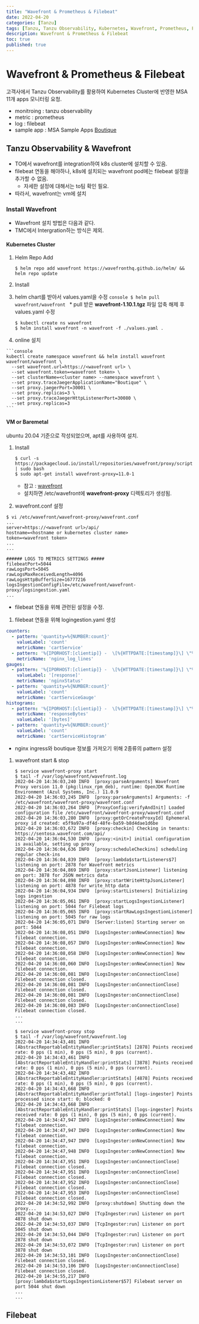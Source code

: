 ```yaml
---
title: "Wavefront & Prometheus & Filebeat"
date: 2022-04-20
categories: [Tanzu]
tags: [Tanzu, Tanzu Observability, Kubernetes, Wavefront, Prometheus, Filebeat]
description: Wavefront & Prometheus & Filebeat
toc: true
published: true
---
```


# Wavefront & Prometheus & Filebeat

고객사에서 Tanzu Observability를 활용하여 Kubernetes Cluster에 반영한 MSA 11개 apps 모니터링 요청.    

  * monitroing : tanzu observability
  * metric : prometheus
  * log : filebeat
  * sample app : MSA Sample Apps [Boutique](https://github.com/GoogleCloudPlatform/microservices-demo)

## Tanzu Observability & Wavefront

* TO에서 wavefront를 integration하여 k8s cluster에 설치할 수 있음.
* filebeat 연동을 해야하나, k8s에 설치되는 wavefront pod에는 filebeat 설정을 추가할 수 없음.
    * 자세한 설정에 대해서는 to팀 확인 필요.
* 따라서, wavefront는 vm에 설치

### Install Wavefront

* Wavefront 설치 방법은 다음과 같다.
* TMC에서 Intergration하는 방식은 제외.

#### Kubernetes Cluster

1. Helm Repo Add

    ```console
    $ helm repo add wavefront https://wavefronthq.github.io/helm/ && helm repo update
    ```
1. Install

  1. helm chart를 받아서 values.yaml을 수정
    ```console
    $ helm pull wavefront/wavefront
    ```
    * pull 받은 **wavefront-1.10.1.tgz** 파일 압축 해제 후 values.yaml 수정

        ```console
        $ kubectl create ns wavefront
        $ helm install wavefront -n wavefront -f ./values.yaml .
        ```
  1. online 설치

    ```console
    kubectl create namespace wavefront && helm install wavefront wavefront/wavefront \
      --set wavefront.url=https://<wavefront url> \
      --set wavefront.token=<wavefront token> \
      --set clusterName=<cluster name> --namespace wavefront \
      --set proxy.traceJaegerApplicationName="Boutique" \
      --set proxy.jaegerPort=30001 \
      --set proxy.replicas=3 \
      --set proxy.traceJaegerHttpListenerPort=30080 \
      --set proxy.replicas=3
    ```

#### VM or Baremetal

ubuntu 20.04 기준으로 작성되었으며, apt를 사용하여 설치.

1. Install

    ```console
    $ curl -s https://packagecloud.io/install/repositories/wavefront/proxy/script.deb.sh | sudo bash
    $ sudo apt-get install wavefront-proxy=11.0-1
    ```
    * 참고 : [wavefront](https://packagecloud.io/wavefront/proxy)
    * 설치하면 /etc/wavefront에 **wavefront-proxy** 디렉토리가 생성됨.

1. wavefront.conf 설정

  ```console
  $ vi /etc/wavefront/wavefront-proxy/wavefront.conf
  ...
  server=https://<wavefront url>/api/
  hostname=<hostname or kubernetes cluster name>
  token=<wavefront token>
  ...
  ...

  ###### LOGS TO METRICS SETTINGS #####
  filebeatPort=5044
  rawLogsPort=5045
  rawLogsMaxReceivedLength=4096
  rawLogsHttpBufferSize=16777216
  logsIngestionConfigFile=/etc/wavefront/wavefront-proxy/logsingestion.yaml
  ...
  ```
  * filebeat 연동을 위해 관련된 설정을 수정.

1. filebeat 연동을 위해 logingestion.yaml 생성

  ```yaml
  counters:
    - pattern: 'quantity=%{NUMBER:count}'
      valueLabel: 'count'
      metricName: 'cartService'
    - pattern: '%{IPORHOST:[clientip]} -  \[%{HTTPDATE:[timestamp]}\] \"%{WORD:[method]} %{DATA:[request]} HTTP/%{NUMBER:[http_version]}\" %{NUMBER:[response]} (?:%{NUMBER:[bytes]}|-)( \"%{DATA:[referrer]}\")( \"%{DATA:[agent]}\")'
      metricName: 'nginx_log_lines'
  gauges:
    - pattern: '%{IPORHOST:[clientip]} -  \[%{HTTPDATE:[timestamp]}\] \"%{WORD:[method]} %{DATA:[request]} HTTP/%{NUMBER:[http_version]}\" %{NUMBER:[response]} (?:%{NUMBER:[bytes]}|-)( \"%{DATA:[referrer]}\")( \"%{DATA:[agent]}\")'
      valueLabel: '[response]'
      metricName: 'nginxStatus'
    - pattern: 'quantity=%{NUMBER:count}'
      valueLabel: 'count'
      metricName: 'cartServiceGauge'
  histograms:
    - pattern: '%{IPORHOST:[clientip]} -  \[%{HTTPDATE:[timestamp]}\] \"%{WORD:[method]} %{DATA:[request]} HTTP/%{NUMBER:[http_version]}\" %{NUMBER:[response]} (?:%{NUMBER:[bytes]}|-)( \"%{DATA:[referrer]}\")( \"%{DATA:[agent]}\")'
      metricName: 'responseBytes'
      valueLabel: '[bytes]'
    - pattern: 'quantity=%{NUMBER:count}'
      valueLabel: 'count'
      metricName: 'cartServiceHistogram'
  ```
  * nginx ingress와 boutique 정보를 가져오기 위해 2종류의 pattern 설정

1. wavefront start & stop

    ```console
    $ service wavefront-proxy start
    $ tail -f /var/log/wavefront/wavefront.log
    2022-04-20 14:36:03,240 INFO  [proxy:parseArguments] Wavefront Proxy version 11.0 (pkg:linux_rpm_deb), runtime: OpenJDK Runtime Environment (Azul Systems, Inc.) 11.0.9
    2022-04-20 14:36:03,245 INFO  [proxy:parseArguments] Arguments: -f /etc/wavefront/wavefront-proxy/wavefront.conf
    2022-04-20 14:36:03,264 INFO  [ProxyConfig:verifyAndInit] Loaded configuration file /etc/wavefront/wavefront-proxy/wavefront.conf
    2022-04-20 14:36:03,280 INFO  [proxy:getOrCreateProxyId] Ephemeral proxy id created: e5f9a97a-df4d-48fe-ba59-b8d4dae1d6be
    2022-04-20 14:36:03,672 INFO  [proxy:checkin] Checking in tenants: https://sentosa.wavefront.com/api/
    2022-04-20 14:36:04,530 INFO  [proxy:<init>] initial configuration is available, setting up proxy
    2022-04-20 14:36:04,636 INFO  [proxy:scheduleCheckins] scheduling regular check-ins
    2022-04-20 14:36:04,839 INFO  [proxy:lambda$startListeners$7] listening on port: 2878 for Wavefront metrics
    2022-04-20 14:36:04,869 INFO  [proxy:startJsonListener] listening on port: 3878 for JSON metrics data
    2022-04-20 14:36:04,898 INFO  [proxy:startWriteHttpJsonListener] listening on port: 4878 for write_http data
    2022-04-20 14:36:04,934 INFO  [proxy:startListeners] Initializing logs ingestion
    2022-04-20 14:36:05,061 INFO  [proxy:startLogsIngestionListener] listening on port: 5044 for Filebeat logs
    2022-04-20 14:36:05,065 INFO  [proxy:startRawLogsIngestionListener] listening on port: 5045 for raw logs
    2022-04-20 14:36:05,071 INFO  [Server:listen] Starting server on port: 5044
    2022-04-20 14:36:08,051 INFO  [LogsIngester:onNewConnection] New filebeat connection.
    2022-04-20 14:36:08,057 INFO  [LogsIngester:onNewConnection] New filebeat connection.
    2022-04-20 14:36:08,058 INFO  [LogsIngester:onNewConnection] New filebeat connection.
    2022-04-20 14:36:08,060 INFO  [LogsIngester:onNewConnection] New filebeat connection.
    2022-04-20 14:36:08,081 INFO  [LogsIngester:onConnectionClose] Filebeat connection closed.
    2022-04-20 14:36:08,081 INFO  [LogsIngester:onConnectionClose] Filebeat connection closed.
    2022-04-20 14:36:08,081 INFO  [LogsIngester:onConnectionClose] Filebeat connection closed.
    2022-04-20 14:36:08,083 INFO  [LogsIngester:onConnectionClose] Filebeat connection closed.
    ...
    ...

    $ service wavefront-proxy stop
    $ tail -f /var/log/wavefront/wavefront.log
    2022-04-20 14:34:43,401 INFO  [AbstractReportableEntityHandler:printStats] [2878] Points received rate: 0 pps (1 min), 0 pps (5 min), 0 pps (current).
    2022-04-20 14:34:43,461 INFO  [AbstractReportableEntityHandler:printStats] [3878] Points received rate: 0 pps (1 min), 0 pps (5 min), 0 pps (current).
    2022-04-20 14:34:43,482 INFO  [AbstractReportableEntityHandler:printStats] [4878] Points received rate: 0 pps (1 min), 0 pps (5 min), 0 pps (current).
    2022-04-20 14:34:43,668 INFO  [AbstractReportableEntityHandler:printTotal] [logs-ingester] Points processed since start: 0; blocked: 0
    2022-04-20 14:34:43,668 INFO  [AbstractReportableEntityHandler:printStats] [logs-ingester] Points received rate: 0 pps (1 min), 0 pps (5 min), 0 pps (current).
    2022-04-20 14:34:47,947 INFO  [LogsIngester:onNewConnection] New filebeat connection.
    2022-04-20 14:34:47,947 INFO  [LogsIngester:onNewConnection] New filebeat connection.
    2022-04-20 14:34:47,947 INFO  [LogsIngester:onNewConnection] New filebeat connection.
    2022-04-20 14:34:47,948 INFO  [LogsIngester:onNewConnection] New filebeat connection.
    2022-04-20 14:34:47,951 INFO  [LogsIngester:onConnectionClose] Filebeat connection closed.
    2022-04-20 14:34:47,951 INFO  [LogsIngester:onConnectionClose] Filebeat connection closed.
    2022-04-20 14:34:47,952 INFO  [LogsIngester:onConnectionClose] Filebeat connection closed.
    2022-04-20 14:34:47,953 INFO  [LogsIngester:onConnectionClose] Filebeat connection closed.
    2022-04-20 14:34:52,992 INFO  [proxy:shutdown] Shutting down the proxy...
    2022-04-20 14:34:53,027 INFO  [TcpIngester:run] Listener on port 4878 shut down
    2022-04-20 14:34:53,037 INFO  [TcpIngester:run] Listener on port 5045 shut down
    2022-04-20 14:34:53,044 INFO  [TcpIngester:run] Listener on port 2878 shut down
    2022-04-20 14:34:53,072 INFO  [TcpIngester:run] Listener on port 3878 shut down
    2022-04-20 14:34:53,101 INFO  [LogsIngester:onConnectionClose] Filebeat connection closed.
    2022-04-20 14:34:53,106 INFO  [LogsIngester:onConnectionClose] Filebeat connection closed.
    2022-04-20 14:34:55,217 INFO  [proxy:lambda$startLogsIngestionListener$57] Filebeat server on port 5044 shut down
    ...
    ...
    ```

## Filebeat
